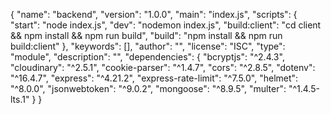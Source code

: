 {
  "name": "backend",
  "version": "1.0.0",
  "main": "index.js",
  "scripts": {
    "start": "node index.js",
    "dev": "nodemon index.js",
     "build:client": "cd client && npm install && npm run build",
  "build": "npm install && npm run build:client"
  },
  "keywords": [],
  "author": "",
  "license": "ISC",
  "type": "module",
  "description": "",
  "dependencies": {
    "bcryptjs": "^2.4.3",
    "cloudinary": "^2.5.1",
    "cookie-parser": "^1.4.7",
    "cors": "^2.8.5",
    "dotenv": "^16.4.7",
    "express": "^4.21.2",
    "express-rate-limit": "^7.5.0",
    "helmet": "^8.0.0",
    "jsonwebtoken": "^9.0.2",
    "mongoose": "^8.9.5",
    "multer": "^1.4.5-lts.1"
  }
}
